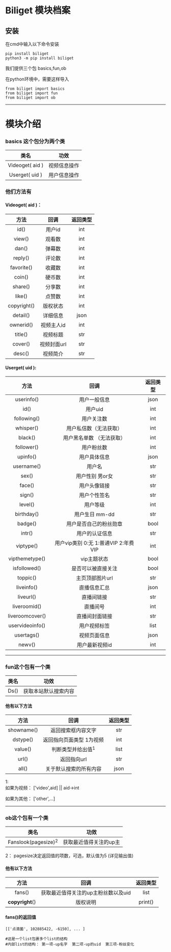 # Biliget 模块档案
## 安装
在cmd中输入以下命令安装

    pip install biliget
    python3 -m pip install biliget


我们提供三个包  basics,fun,ob

在python环境中，需要这样导入

    from biliget import basics
	from biliget import fun
	from biliget import ob

--------------------------------
# 模块介绍
### basics 这个包分为两个类

| 类名  | 功效  |
| :-: | :-: |
| Videoget( aid )  | 视频信息操作  |
| Userget( uid ) | 用户信息操作 |

### 他们方法有

#### Videoget( aid )：

| 方法  | 回调  | 返回类型 |
| :------------: | :------------: |  :------------: |
| id()  | 用户id  | int |
| view()  | 观看数  | int |
| dan() | 弹幕数  | int |
| reply() | 评论数  | int |
| favorite()  | 收藏数  | int |
| coin()  | 硬币数  | int |
| share()  | 分享数  | int |
| like()  | 点赞数  | int |
| copyright()  | 版权状态  |int|
| detail()  | 详细信息  |json|
| ownerid()  | 视频主人id  |int|
| title()  |  视频标题 |str|
| cover()  | 视频封面url  |str|
| desc() |  视频简介  |str|

#### Userget( uid ):

| 方法  | 回调  | 返回类型 |
| :------------: | :------------: | :------------: |
| userinfo()  | 用户一般信息  | json  |
|  id() | 用户uid  | int  |
| following()  | 用户关注数  | int  |
| whisper()  | 用户私信数（无法获取）  | int  |
| black()  | 用户黑名单数 （无法获取） |  int |
| follower()  | 用户粉丝数  |  int |
|  upinfo() | 用户具体信息  | json  |
| username()  | 用户名  | str  |
| sex()  |  用户性别 男or女 | str  |
| face()  | 用户头像链接  | str  |
| sign()  | 用户个性签名  | str  |
| level()  | 用户等级  | int  |
| birthday()  | 用户生日 mm-dd  | str  |
| badge()  | 用户是否自己的粉丝勋章  | bool  |
| intr()  | 用户的认证信息  | str  |
| viptype()  | 用户vip类别 0:无  1:普通VIP 2:年费VIP| int  |
| vipthemetype()  |  vip主题状态 | bool  |
| isfollowed()  | 是否可以被直接关注  | bool  |
| toppic()  |  主页顶部图片url | str  |
| liveinfo()  | 直播信息汇总  |  json |
| liveurl()  | 直播间链接  | str  |
| liveroomid()  |  直播间号 |  int |
| liveroomcover()  |直播间封面链接   | str  |
| uservideoinfo()  | 用户视频标签  |  list |
| usertags()  | 视频页面信息  | json  |
| newv()  |   用户最新视频id | int  |


--------------------------------

### fun这个包有一个类

| 类名  | 功效  |
| :-: | :-: |
| Ds()| 获取本站默认搜索内容 |

#### 他有以下方法

| 方法  | 回调  | 返回类型 |
| :------------: | :------------: |  :------------: |
| showname()  | 返回搜索框内容文字  | str |
| dstype()  | 返回指向页面类型 1为视频  | int |
| value() | 判断类型并给出值$^1$  | list |
| url() | 返回指向url  | str |
| all()  | 关于默认搜索的所有内容  | json |

1:  
 如果为视频： ['video',aid] || aid->int
 

 如果为其他： ['other',...]

--------------------------------


### ob这个包有一个类

| 类名  | 功效  |
| :-: | :-: |
| Fanslook(pagesize)$^2$ | 获取最近值得关注的up主 |


2：
pagesize决定返回值的项数，可选，默认值为5 (详见输出值)

#### 他有以下方法


| 方法  | 回调  | 返回类型 |
| :------------: | :------------: |  :------------: |
| fans()  | 获取最近值得关注的up主粉丝数以及uid  | list |
|____copyright____()  | 版权说明  | print() |

#### fans()的返回值

    [['点滴菌', 102885422, -6150], ... ]
    
    #这是一个list包裹多个list的结构
    #内部list的结构： 第一项-up名字  第二项-up的uid  第三项-粉丝变化








